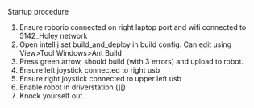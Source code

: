 Startup procedure
1) Ensure roborio connected on right laptop port and wifi connected to 5142_Holey network
2) Open intellij set build_and_deploy in build config. Can edit using View>Tool Windows>Ant Build
3) Press green arrow, should build (with 3 errors) and upload to robot.
4) Ensure left joystick connected to right usb
5) Ensure right joystick connected to upper left usb
6) Enable robot in driverstation (\][)
7) Knock yourself out.